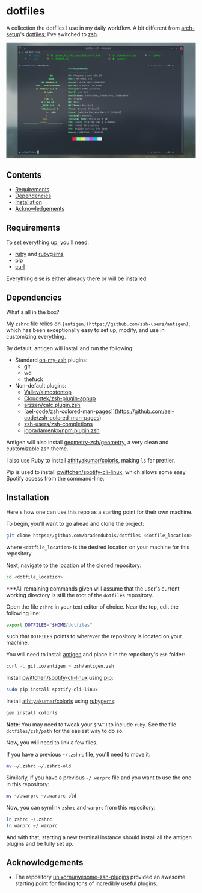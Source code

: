 # dotfiles

A collection the dotfiles I use in my daily workflow. A bit different from [arch-setup](https://github.com/bradendubois/arch-setup)'s [dotfiles](https://github.com/bradendubois/arch-setup/tree/master/dotfiles); I've switched to [zsh](https://en.wikipedia.org/wiki/Z_shell).

![](screenshot.png)

## Contents

* [Requirements](#requirements)
* [Dependencies](#dependencies)
* [Installation](#installation)
* [Acknowledgements](#acknowledgements) 

## Requirements

To set everything up, you'll need:

* [ruby](https://www.ruby-lang.org/en/) and [rubygems](https://rubygems.org/)
* [pip](https://pypi.org/project/pip/)
* [curl](https://curl.haxx.se/)

Everything else is either already there or will be installed.

## Dependencies

What's all in the box?

My ``zshrc`` file relies on ``[antigen](https://github.com/zsh-users/antigen)``, which has been exceptionally easy to set up, modify, and use in customizing everything.

By default, antigen will install and run the following:

* Standard [oh-my-zsh](https://github.com/ohmyzsh/ohmyzsh) plugins:
  * git
  * wd
  * thefuck
* Non-default plugins:
  * [Valiev/almostontop](https://github.com/Valiev/almostontop)
  * [Cloudstek/zsh-plugin-appup](https://github.com/Cloudstek/zsh-plugin-appup)
  * [arzzen/calc.plugin.zsh](https://github.com/arzzen/calc.plugin.zsh)
  * [ael-code/zsh-colored-man-pages]](https://github.com/ael-code/zsh-colored-man-pages)
  * [zsh-users/zsh-completions](https://github.com/zsh-users/zsh-completions)
  * [igoradamenko/npm.plugin.zsh](https://github.com/igoradamenko/npm.plugin.zsh)

Antigen will also install [geometry-zsh/geometry](https://github.com/geometry-zsh/geometry), a very clean and customizable zsh theme.

I also use Ruby to install [athityakumar/colorls](https://github.com/athityakumar/colorls), making ``ls`` far prettier.

Pip is used to install [pwittchen/spotify-cli-linux](https://github.com/pwittchen/spotify-cli-linux), which allows some easy Spotify access from the command-line.

## Installation

Here's how one can use this repo as a starting point for their own machine.

To begin, you'll want to go ahead and clone the project:
```sh
git clone https://github.com/bradendubois/dotfiles <dotfile_location>
```
where ``<dotfile_location>`` is the desired location on your machine for this repository.

Next, navigate to the location of the cloned repository:
```sh
cd <dotfile_location>
```

***All remaining commands given will assume that the user's current working directory is still the root of the ``dotfiles`` repository. 

Open the file ``zshrc`` in your text editor of choice. Near the top, edit the following line:
```sh
export DOTFILES="$HOME/dotfiles"
```
such that ``DOTFILES`` points to wherever the repository is located on your machine.


You will need to install [antigen](https://github.com/zsh-users/antigen) and place it in the repository's ``zsh`` folder:
```sh
curl -L git.io/antigen > zsh/antigen.zsh
```

Install [pwittchen/spotify-cli-linux](https://github.com/pwittchen/spotify-cli-linux) using [pip](https://pypi.org/project/pip/):
```sh
sudo pip install spotify-cli-linux
```

Install  [athityakumar/colorls](https://github.com/athityakumar/colorls) using [rubygems](https://rubygems.org/):
```sh
gem install colorls
```

**Note**: You may need to tweak your ``$PATH`` to include ``ruby``. See the file ``dotfiles/zsh/path`` for the easiest way to do so.

Now, you will need to link a few files.

If you have a previous ``~/.zshrc`` file, you'll need to move it:
```sh
mv ~/.zshrc ~/.zshrc-old
```

Similarly, if you have a previous ``~/.warprc`` file and you want to use the one in this repository:
```sh
mv ~/.warprc ~/.warprc-old
```

Now, you can symlink ``zshrc`` and ``warprc`` from this repository:
```sh
ln zshrc ~/.zshrc
ln warprc ~/.warprc
```

And with that, starting a new terminal instance should install all the antigen plugins and be fully set up.

## Acknowledgements

* The repository [unixorn/awesome-zsh-plugins](https://github.com/unixorn/awesome-zsh-plugins#plugins) provided an awesome starting point for finding tons of incredibly useful plugins.
